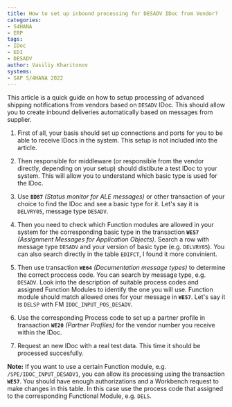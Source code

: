 ```yaml
---
title: How to set up inbound processing for DESADV IDoc from Vendor?
categories:
- S4HANA
- ERP
tags:
- IDoc
- EDI
- DESADV
author: Vasiliy Kharitonov
systems:
- SAP S/4HANA 2022
---
```


This article is a quick guide on how to setup processing of advanced shipping
notifications from vendors based on `DESADV` IDoc. This should allow you to
create inbound deliveries automatically based on messages from supplier.

1. First of all, your basis should set up connections and ports for you to be
   able to receive IDocs in the system. This setup is not included into the
article.

2. Then responsible for middleware (or responsible from the vendor directly,
   depending on your setup) should distibute a test IDoc to your system. This
will allow you to understand which basic type is used for the IDoc.

3. Use **`BD87`** *(Status monitor for ALE messages)* or other transaction of
   your choice to find the IDoc and see a basic type for it. Let's say it is
`DELVRY05`, message type `DESADV`.

4. Then you need to check which Function modules are allowed in your system for
   the corresponding basic type in the transaction **`WE57`** *(Assignment
Messages for Application Objects)*. Search a row with message type `DESADV` and
your version of basic type (e.g.  `DELVRY05`).  You can also search directly in
the table `EDIFCT`, I found it more convinient. 

5. Then use transaction **`WE64`** *(Documentation message types)* to determine
   the correct proccess code.  You can search by message type, e.g.  `DESADV`.
Look into the description of suitable process codes and assigned Function
Modules to identify the one you will use. Function module should match allowed
ones for your message in **`WE57`**. Let's say it is `DELSP` with FM
`IDOC_INPUT_POS_DESADV`.

6. Use the corresponding Process code to set up a partner profile in
   transaction **`WE20`** *(Partner Profiles)* for the vendor number you
receive within the IDoc.

7. Request an new IDoc with a real test data. This time it should be
   processed succesfully.

**Note:** If you want to use a certain Function module, e.g.
`/SPE/IDOC_INPUT_DESADV1`, you can allow its processing using the transaction
**`WE57`**. You should have enough authorizations and a Workbench request to
make changes in this table. In this case use the process code that assigned to
the corresponding Functional Module, e.g. `DELS`.
